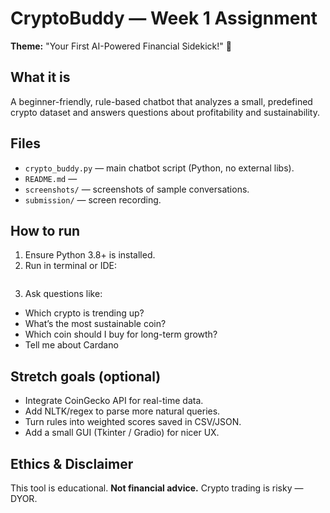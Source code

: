 # CryptoBuddy — Week 1 Assignment
**Theme:** "Your First AI-Powered Financial Sidekick!" 🌟

## What it is
A beginner-friendly, rule-based chatbot that analyzes a small, predefined crypto dataset and answers questions about profitability and sustainability.

## Files
- `crypto_buddy.py` — main chatbot script (Python, no external libs).
- `README.md` — 
- `screenshots/` —  screenshots of sample conversations.
- `submission/` —  screen recording.

## How to run
1. Ensure Python 3.8+ is installed.
2. Run in terminal or IDE:
```python crypto_buddy.py

```
3. Ask questions like:
- Which crypto is trending up?
- What’s the most sustainable coin?
- Which coin should I buy for long-term growth?
- Tell me about Cardano

## Stretch goals (optional)
- Integrate CoinGecko API for real-time data.
- Add NLTK/regex to parse more natural queries.
- Turn rules into weighted scores saved in CSV/JSON.
- Add a small GUI (Tkinter / Gradio) for nicer UX.

## Ethics & Disclaimer
This tool is educational. **Not financial advice.** Crypto trading is risky — DYOR.